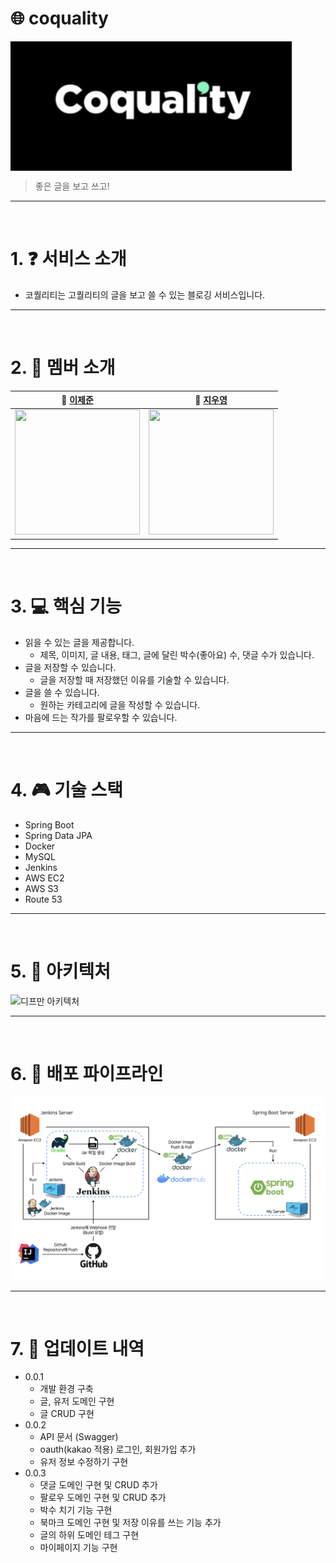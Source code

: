 #  🌐 coquality

<div align="center" style="display:flex;">
    <img src="./image/coquality-logo.png" width="450" alt="logo"/>
</div>

> 좋은 글을 보고 쓰고!
---
<br>


# 1. ❓ 서비스 소개
* 코퀄리티는 고퀄리티의 글을 보고 쓸 수 있는 블로깅 서비스입니다.

---
<br>

# 2. :two_men_holding_hands: 멤버 소개
| **🙋 [이제준](https://github.com/LeeJejune)** | **🙋 [지우영](https://github.com/ffalswo2)**   
|:---------------------:|:---------------------:|
| <img src="https://avatars.githubusercontent.com/u/81547780?v=4" width="200px" height="200px" /> |  <img src="https://avatars.githubusercontent.com/u/19742896?v=4" width="200px" height="200px" />


---
<br>

# 3. :computer: 핵심 기능
* 읽을 수 있는 글을 제공합니다.
    * 제목, 이미지, 글 내용, 태그, 글에 달린 박수(좋아요) 수, 댓글 수가 있습니다.
* 글을 저장할 수 있습니다.
    * 글을 저장할 때 저장했던 이유를 기술할 수 있습니다.
* 글을 쓸 수 있습니다.
    * 원하는 카테고리에 글을 작성할 수 있습니다.
* 마음에 드는 작가를 팔로우할 수 있습니다.

---
<br>

# 4. :video_game: 기술 스택
* Spring Boot
* Spring Data JPA
* Docker
* MySQL
* Jenkins
* AWS EC2
* AWS S3
* Route 53

---
<br>

# 5. 🔧 아키텍처

![디프만 아키텍처](https://user-images.githubusercontent.com/81547780/211260646-c36861da-abd9-43d0-aece-38f1311aead4.PNG)

---
<br>

# 6. :department_store: 배포 파이프라인
<p align="center"><img src="image/coquality-pipline.png"></p>


---
<br>

# 7. :open_file_folder: 업데이트 내역
* 0.0.1
    * 개발 환경 구축
    * 글, 유저 도메인 구현
    * 글 CRUD 구현
* 0.0.2
    * API 문서 (Swagger)
    * oauth(kakao 적용) 로그인, 회원가입 추가
    * 유저 정보 수정하기 구현
* 0.0.3
    * 댓글 도메인 구현 및 CRUD 추가
    * 팔로우 도메인 구현 및 CRUD 추가
    * 박수 치기 기능 구현
    * 북마크 도메인 구현 및 저장 이유를 쓰는 기능 추가
    * 글의 하위 도메인 테그 구현
    * 마이페이지 기능 구현
